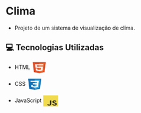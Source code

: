 # Clima

- Projeto de um sistema de visualização de clima.

## 💻 Tecnologias Utilizadas

- HTML <img align="center" alt="Marcus-HTML" height="30" width="40" src="https://raw.githubusercontent.com/devicons/devicon/master/icons/html5/html5-original.svg">

- CSS <img align="center" alt="Marcus-CSS" height="30" width="40" src="https://raw.githubusercontent.com/devicons/devicon/master/icons/css3/css3-original.svg">

- JavaScript <img align="center" alt="Marcus-JS" height="30" width="40" src="https://raw.githubusercontent.com/devicons/devicon/master/icons/javascript/javascript-original.svg">
